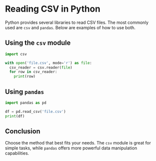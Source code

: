 # Reading CSV in Python

Python provides several libraries to read CSV files. The most commonly used are `csv` and `pandas`. Below are examples of how to use both.

## Using the `csv` module

```python
import csv

with open('file.csv', mode='r') as file:
  csv_reader = csv.reader(file)
  for row in csv_reader:
    print(row)
```

## Using `pandas`

```python
import pandas as pd

df = pd.read_csv('file.csv')
print(df)
```

## Conclusion

Choose the method that best fits your needs. The `csv` module is great for simple tasks, while `pandas` offers more powerful data manipulation capabilities.  